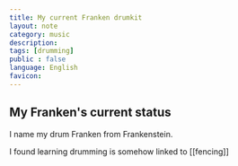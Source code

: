 ```yaml
---
title: My current Franken drumkit
layout: note
category: music
description:
tags: [drumming]
public : false
language: English
favicon: 
---
```


## My Franken's current status

I name my drum Franken from Frankenstein. 

I found learning drumming is somehow linked to [[fencing]]
